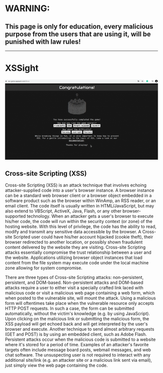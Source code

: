 # WARNING: 
## This page is only for education, every malicious purpose from the users that are using it, will be punished with law rules!


---------------------------------------------------------------------------------------------------------------------------------------

# XSSight
![](https://github.com/nu11secur1ty/XSSight/blob/master/screen_test1/Screenshot%202020-02-29%2017:10:17.png)

## Cross-site Scripting (XSS)

Cross-site Scripting (XSS) is an attack technique that involves echoing attacker-supplied code into a user's browser instance. A browser instance can be a standard web browser client or a browser object embedded in a software product such as the browser within WinAmp, an RSS reader, or an email client. The code itself is usually written in HTML/JavaScript, but may also extend to VBScript, ActiveX, Java, Flash, or any other browser-supported technology.
When an attacker gets a user's browser to execute his/her code, the code will run within the security context (or zone) of the hosting website. With this level of privilege, the code has the ability to read, modify and transmit any sensitive data accessible by the browser. A Cross-site Scripted user could have his/her account hijacked (cookie theft), their browser redirected to another location, or possibly shown fraudulent content delivered by the website they are visiting. Cross-site Scripting attacks essentially compromise the trust relationship between a user and the website. Applications utilizing browser object instances that load content from the file system may execute code under the local machine zone allowing for system compromise.

There are three types of Cross-site Scripting attacks: non-persistent, persistent, and DOM-based.
Non-persistent attacks and DOM-based attacks require a user to either visit a specially crafted link laced with malicious code or visit a malicious web page containing a web form, which when posted to the vulnerable site, will mount the attack. Using a malicious form will oftentimes take place when the vulnerable resource only accepts HTTP POST requests. In such a case, the form can be submitted automatically, without the victim's knowledge (e.g. by using JavaScript). Upon clicking on the malicious link or submitting the malicious form, the XSS payload will get echoed back and will get interpreted by the user's browser and execute. Another technique to send almost arbitrary requests (GET and POST) is by using an embedded client, such as Adobe Flash.
Persistent attacks occur when the malicious code is submitted to a website where it's stored for a period of time. Examples of an attacker's favorite targets often include message board posts, webmail messages, and web chat software. The unsuspecting user is not required to interact with any additional site/link (e.g. an attacker site or a malicious link sent via email), just simply view the web page containing the code.
